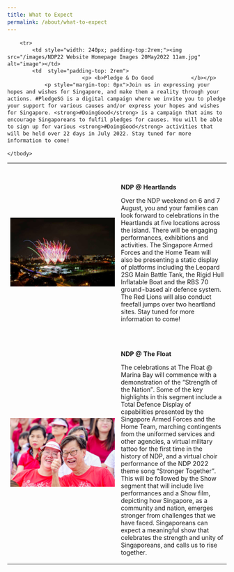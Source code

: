 ```yaml
---
title: What to Expect
permalink: /about/what-to-expect
---
```

<style>
@media all and (max-width: 768px) {
			tr {
				width: 92vw !important;
	     display: flex;
		   flex-direction: column;
	align-items: center;
	  }
	
	td {
			width: 87% !important;
	   
	}
	
	td p {
		padding-right: 0px !important;
	padding-left: 0px !important;
	}
	}
	</style>



<table>
    <tbody>
        <tr>
            <td style="width: 240px; padding-top:2rem;"><img src="/images/NDP22 Website 24May20224.jpg" alt="image"></td>
            <td style="padding-top: 2rem">
							<p> <b>NDP @ Heartlands</b></p>
                <p style="margin-top: 0px">Over the NDP weekend on 6 and 7 August, you and your families can look forward to celebrations in the Heartlands at five locations across the island. There will be engaging performances, exhibitions and activities. The Singapore Armed Forces and the Home Team will also be presenting a static display of platforms including the Leopard 2SG Main Battle Tank, the Rigid Hull Inflatable Boat and the RBS 70 ground-based air defence system. The Red Lions will also conduct freefall jumps over two heartland sites. Stay tuned for more information to come!</p>
            </td>
        </tr>
        <tr>
            <td style="width: 240px; padding-top:2rem;"><img src="/images/NDP22 Website Homepage Images 20May2022 11am3.jpg" alt="image"></td>
            <td  style="padding-top: 2rem">
							<p><b>NDP @ The Float</b></p>
                <p style="margin-top: 0px">The celebrations at The Float @ Marina Bay will commence with a demonstration of the “Strength of the Nation”. Some of the key highlights in this segment include a Total Defence Display of capabilities presented by the Singapore Armed Forces and the Home Team, marching contingents from the uniformed services and other agencies, a virtual military tattoo for the first time in the history of NDP, and a virtual choir performance of the NDP 2022 theme song “Stronger Together”. This will be followed by the Show segment that will include live performances and a Show film, depicting how Singapore, as a community and nation, emerges stronger from challenges that we have faced. Singaporeans can expect a meaningful show that celebrates the strength and unity of Singaporeans, and calls us to rise together.</p>
            </td>
        </tr>

        <tr>
            <td style="width: 240px; padding-top:2rem;"><img src="/images/NDP22 Website Homepage Images 20May2022 11am.jpg" alt="image"></td>
            <td  style="padding-top: 2rem">
							<p> <b>Pledge & Do Good            </b></p>
                <p style="margin-top: 0px">Join us in expressing your hopes and wishes for Singapore, and make them a reality through your actions. #PledgeSG is a digital campaign where we invite you to pledge your support for various causes and/or express your hopes and wishes for Singapore. <strong>#DoingGood</strong> is a campaign that aims to encourage Singaporeans to fulfil pledges for causes. You will be able to sign up for various <strong>#DoingGood</strong> activities that will be held over 22 days in July 2022. Stay tuned for more information to come!
</p>
            </td>
        </tr>

      
        
    </tbody>
</table>